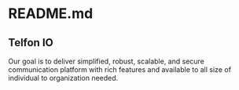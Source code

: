 # README.md

## Telfon IO
Our goal is to deliver simplified, robust, scalable, and secure communication platform with rich features and available to all size of individual to organization needed.
